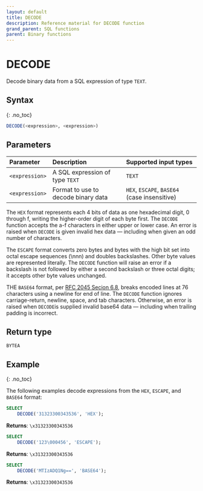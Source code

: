 ```yaml
---
layout: default
title: DECODE
description: Reference material for DECODE function
grand_parent: SQL functions
parent: Binary functions
---
```


# DECODE

Decode binary data from a SQL expression of type `TEXT`.

## Syntax
{: .no_toc}

```sql
DECODE(<expression>, <expression>)
```

## Parameters 
| Parameter | Description                         |Supported input types |
| :--------- | :----------------------------------- | :-------------------- |
| `<expression>`  | A SQL expression of type `TEXT` | `TEXT` |
| `<expression>` | Format to use to decode binary data | `HEX`, `ESCAPE`, `BASE64` (case insensitive) |   

The `HEX` format represents each 4 bits of data as one hexadecimal digit, 0 through f, writing the higher-order digit of each byte first. The `DECODE` function accepts the a-f characters in either upper or lower case. An error is raised when `DECODE` is given invalid hex data — including when given an odd number of characters.

The `ESCAPE` format converts zero bytes and bytes with the high bit set into octal escape sequences (\nnn) and doubles backslashes. Other byte values are represented literally. The `DECODE` function will raise an error if a backslash is not followed by either a second backslash or three octal digits; it accepts other byte values unchanged.

THE `BASE64` format, per [RFC 2045 Secion 6.8](https://www.rfc-editor.org/rfc/rfc2045#section-6.8), breaks encoded lines at 76 characters using a newline for end of line. The `DECODE` function ignores carriage-return, newline, space, and tab characters. Otherwise, an error is raised when `DECODE`is supplied invalid base64 data — including when trailing padding is incorrect.

## Return type
`BYTEA`

## Example
{: .no_toc}

The following examples decode expressions from the `HEX`, `ESCAPE`, and `BASE64` format:

```sql
SELECT
	DECODE('31323300343536', 'HEX');
```

**Returns**: `\x31323300343536`


```sql
SELECT
	DECODE('123\000456', 'ESCAPE');
```

**Returns**: `\x31323300343536`


```sql
SELECT
	DECODE('MTIzADQ1Ng==', 'BASE64');
```

**Returns**: `\x31323300343536`
